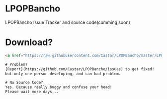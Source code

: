 # LPOPBancho
LPOPBancho Issue Tracker and source code(comming soon)

# Download?
```html
<a href="https://raw.githubusercontent.com/Castar/LPOPBancho/master/LPOPBanchoLauncher.cmd" download>Download</a>``` and Run. You need original and unpatched osu.

# Problem?
[Report](https://github.com/Castar/LPOPBancho/issues) to get fixed!
but only one person developing, and can had problem.

# No Source Code?
Yes. Because really buggy and confuse your head!
Please wait more days...